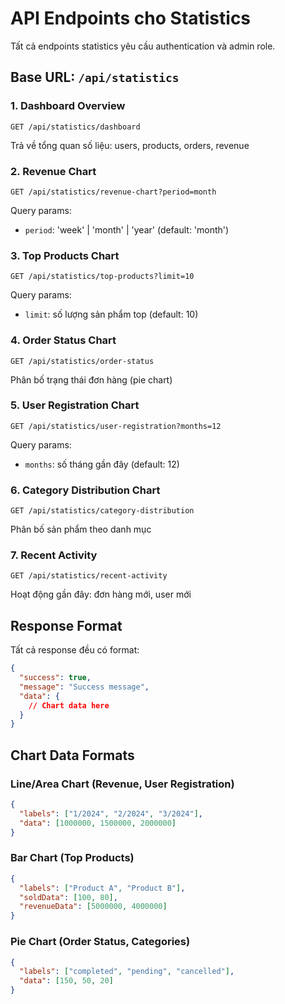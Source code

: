 # API Endpoints cho Statistics

Tất cả endpoints statistics yêu cầu authentication và admin role.

## Base URL: `/api/statistics`

### 1. Dashboard Overview
```
GET /api/statistics/dashboard
```
Trả về tổng quan số liệu: users, products, orders, revenue

### 2. Revenue Chart
```
GET /api/statistics/revenue-chart?period=month
```
Query params:
- `period`: 'week' | 'month' | 'year' (default: 'month')

### 3. Top Products Chart
```
GET /api/statistics/top-products?limit=10
```
Query params:
- `limit`: số lượng sản phẩm top (default: 10)

### 4. Order Status Chart
```
GET /api/statistics/order-status
```
Phân bố trạng thái đơn hàng (pie chart)

### 5. User Registration Chart
```
GET /api/statistics/user-registration?months=12
```
Query params:
- `months`: số tháng gần đây (default: 12)

### 6. Category Distribution Chart
```
GET /api/statistics/category-distribution
```
Phân bố sản phẩm theo danh mục

### 7. Recent Activity
```
GET /api/statistics/recent-activity
```
Hoạt động gần đây: đơn hàng mới, user mới

## Response Format
Tất cả response đều có format:
```json
{
  "success": true,
  "message": "Success message",
  "data": {
    // Chart data here
  }
}
```

## Chart Data Formats

### Line/Area Chart (Revenue, User Registration)
```json
{
  "labels": ["1/2024", "2/2024", "3/2024"],
  "data": [1000000, 1500000, 2000000]
}
```

### Bar Chart (Top Products)
```json
{
  "labels": ["Product A", "Product B"],
  "soldData": [100, 80],
  "revenueData": [5000000, 4000000]
}
```

### Pie Chart (Order Status, Categories)
```json
{
  "labels": ["completed", "pending", "cancelled"],
  "data": [150, 50, 20]
}
```
